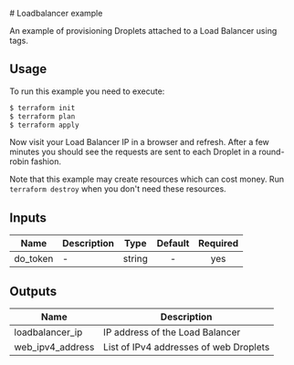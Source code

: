 # Loadbalancer example

An example of provisioning Droplets attached to a Load Balancer using tags.

## Usage

To run this example you need to execute:

```bash
$ terraform init
$ terraform plan
$ terraform apply
```

Now visit your Load Balancer IP in a browser and refresh. After a few minutes
you should see the requests are sent to each Droplet in a round-robin fashion.

Note that this example may create resources which can cost money.
Run `terraform destroy` when you don't need these resources.

<!-- BEGINNING OF PRE-COMMIT-TERRAFORM DOCS HOOK -->
## Inputs

| Name | Description | Type | Default | Required |
|------|-------------|:----:|:-----:|:-----:|
| do\_token | - | string | - | yes |

## Outputs

| Name | Description |
|------|-------------|
| loadbalancer\_ip | IP address of the Load Balancer |
| web\_ipv4\_address | List of IPv4 addresses of web Droplets |

<!-- END OF PRE-COMMIT-TERRAFORM DOCS HOOK -->
